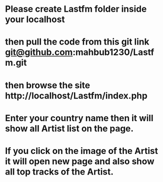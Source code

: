 # Please create Lastfm folder inside your localhost
# then pull the code from this git link git@github.com:mahbub1230/Lastfm.git 
# then browse the site http://localhost/Lastfm/index.php
# Enter your country name then it will show all Artist list on the page.
# If you click on the image of the Artist it will open new page and also show all top tracks of the Artist.